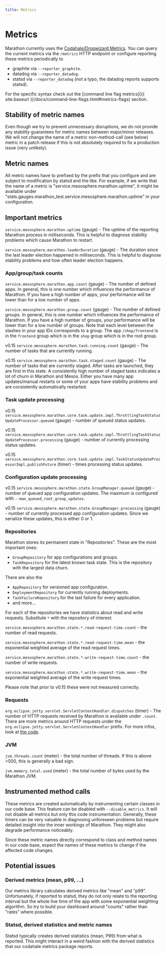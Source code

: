 ```yaml
---
title: Metrics
---
```


# Metrics

Marathon currently uses the [Codahale/Dropwizard Metrics](https://github.com/dropwizard/metrics). You can query
the current metrics via the `/metrics` HTTP endpoint or configure reporting these metrics periodically to

* graphite via `--reporter_graphite`.
* datadog via `--reporter_datadog`.
* statsd via `--reporter_datadog` (not a typo, the datadog reports supports statsd).

For the specific syntax check out the
[command line flag metrics]({{ site.baseurl }}/docs/command-line-flags.html#metrics-flags) section.

## Stability of metric names

Even though we try to prevent unnecessary disruptions, we do not provide any stability guarantees for metric
names between major/minor releases. We will not change the name of a metric non-method-call (see below) metric
in a patch release if this is not absolutely required to fix a production issue (very unlikely).

## Metric names

All metric names have to prefixed by the prefix that you configure and are subject to modification by statsd and
the like. For example, if we write that the name of a metric is "service.mesosphere.marathon.uptime", it might
be available under "stats.gauges.marathon_test.service.mesosphere.marathon.uptime" in your configuration.

## Important metrics

`service.mesosphere.marathon.uptime` (gauge) - The uptime of the reporting Marathon process
in milliseconds. This is helpful to diagnose stability problems which cause
Marathon to restart.

`service.mesosphere.marathon.leaderDuration` (gauge) - The duration since the last leader election happened
in milliseconds. This is helpful to diagnose stability problems and how often leader election happens.


### App/group/task counts

`service.mesosphere.marathon.app.count` (gauge) - The number of defined apps. In general,
this is one number which influences the performance of Marathon. If you have
a high number of apps, your performance will be lower than for a low number of
apps.

`service.mesosphere.marathon.group.count` (gauge) - The number of defined groups. In general,
this is one number which influences the performance of Marathon. If you have
a high number of groups, your performance will be lower than for a low number of
groups. Note that each level between the slashes in your app IDs corresponds to
a group. The app `/shop/frontend` is in the `frontend` group which is in
the `shop` group which is in the root group.

<span class="label label-default">v0.15</span>
`service.mesosphere.marathon.task.running.count` (gauge) - The number of tasks that are
currently running.

<span class="label label-default">v0.15</span>
`service.mesosphere.marathon.task.staged.count` (gauge) - The number of tasks that are
currently staged. After tasks are launched, they are first in this state.
A consistently high number of staged tasks indicates a lot of churn in Marathon
and Mesos. Either you have many app updates/manual restarts or some of your apps
have stability problems and are consistently automatically restarted.

### Task update processing

<span class="label label-default">v0.15</span>
`service.mesosphere.marathon.core.task.update.impl.ThrottlingTaskStatusUpdateProcessor.queued` (gauge) -
 number of queued status updates.

<span class="label label-default">v0.15</span>
`service.mesosphere.marathon.core.task.update.impl.ThrottlingTaskStatusUpdateProcessor.processing` (gauge) -
 number of currently processing status updates.
 
 <span class="label label-default">v0.15</span>
 `service.mesosphere.marathon.core.task.update.impl.TaskStatusUpdateProcessorImpl.publishFuture` (timer) -
 times processing status updates.

### Configuration update processing

<span class="label label-default">v0.15</span>
`service.mesosphere.marathon.state.GroupManager.queued` (gauge) - number of queued app configuration
updates. The maximum is configured with `--max_queued_root_group_updates`.

<span class="label label-default">v0.15</span>
`service.mesosphere.marathon.state.GroupManager.processing` (gauge) - number of currently processed app configuration
updates. Since we serialize these updates, this is either 0 or 1.

### Repositories

Marathon stores its permanent state in "Repositories". These are the most important ones:

* `GroupRepository` for app configurations and groups.
* `TaskRepository` for the latest known task state. This is the repository with the largest
  data churn.

There are also the

* `AppRepository` for versioned app configuration.
* `DeploymentRepository` for currently running deployments.
* `TaskFailureRepository` for the last failure for every application.
* and more...

For each of the repositories we have statistics about read and write requests. Substitute `*` with
the repository of interest:
 
`service.mesosphere.marathon.state.*.read-request-time.count` - the number of read requests.

`service.mesosphere.marathon.state.*.read-request-time.mean` - the exponential weighted average of
the read request times.

`service.mesosphere.marathon.state.*.write-request-time.count` - the number of write requests.

`service.mesosphere.marathon.state.*.write-request-time.mean` - the exponential weighted average of
the write request times.

Please note that prior to <span class="label label-default">v0.15</span> these were not measured correctly.

### Requests

`org.eclipse.jetty.servlet.ServletContextHandler.dispatches` (timer) - The
number of HTTP requests received by Marathon is available under `.count`.
There are more metrics around HTTP requests under the
`org.eclipse.jetty.servlet.ServletContextHandler` prefix.
For more infos, look at
[the code](https://github.com/dropwizard/metrics/blob/796663609f310888240cc8afb58f75396f8391d2/metrics-jetty9/src/main/java/io/dropwizard/metrics/jetty9/InstrumentedHandler.java#L41-L42).

### JVM

`jvm.threads.count` (meter) - the total number of threads. If this is above >500, this
is generally a bad sign.

`jvm.memory.total.used` (meter) - the total number of bytes used by the Marathon JVM.

## Instrumented method calls

These metrics are created automatically by instrumenting certain classes in our code base.
 This feature can be disabled
with `--disable_metrics`. It will not disable all metrics but only this code instrumentation. 
Generally, these timers can be very valuable in diagnosing
 unforeseen problems but require detailed insight into the inner workings of Marathon.
 They might also degrade performance noticeably.

Since these metric names directly correspond to class and method names in our code base,
expect the names of these metrics to change if the affected code changes.

## Potential issues

### Derived metrics (mean, p99, ...)

Our metrics library calculates derived metrics like "mean" and "p99". Unfortunately, if reported to statsd, they
do not only relate to the reporting interval but the whole live time of the app with some exponential weighting
algorithm. So try to build your dashboard around "counts" rather than "rates" where possible.

### Statsd, derived statistics and metric names

Statsd typically creates derived statistics (mean, P99) from what is reported. This might interact in a weird
fashion with the derived statistics that our codahale metrics package reports.
